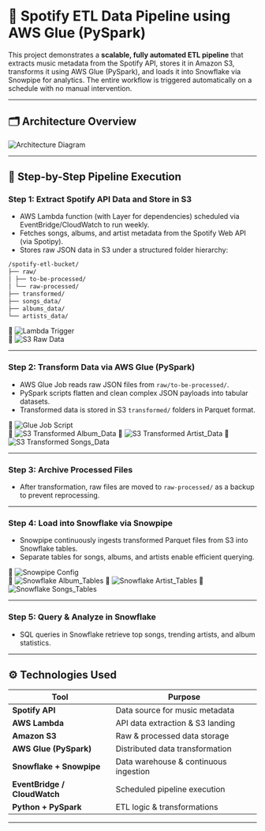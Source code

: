# 🎵 Spotify ETL Data Pipeline using AWS Glue (PySpark)

This project demonstrates a **scalable, fully automated ETL pipeline** that extracts music metadata from the Spotify API, stores it in Amazon S3, transforms it using AWS Glue (PySpark), and loads it into Snowflake via Snowpipe for analytics. The entire workflow is triggered automatically on a schedule with no manual intervention.

---

## 🗂️ Architecture Overview

![Architecture Diagram](screenshots/architecture.png)

---

## 🚀 Step-by-Step Pipeline Execution

### **Step 1: Extract Spotify API Data and Store in S3**
- AWS Lambda function (with Layer for dependencies) scheduled via EventBridge/CloudWatch to run weekly.
- Fetches songs, albums, and artist metadata from the Spotify Web API (via Spotipy).
- Stores raw JSON data in S3 under a structured folder hierarchy:

```bash
/spotify-etl-bucket/
├── raw/
│ ├── to-be-processed/
│ └── raw-processed/
├── transformed/
├── songs_data/
├── albums_data/
└── artists_data/
```

📸 ![Lambda Trigger](screenshots/step1.png)  
📸 ![S3 Raw Data](screenshots/step2.png)

---

### **Step 2: Transform Data via AWS Glue (PySpark)**
- AWS Glue Job reads raw JSON files from `raw/to-be-processed/`.
- PySpark scripts flatten and clean complex JSON payloads into tabular datasets.
- Transformed data is stored in S3 `transformed/` folders in Parquet format.

📸 ![Glue Job Script](screenshots/step3.png)  
📸 ![S3 Transformed Album_Data](screenshots/step4.png)
📸 ![S3 Transformed Artist_Data](screenshots/step5.png)
📸 ![S3 Transformed Songs_Data](screenshots/step6.png)

---

### **Step 3: Archive Processed Files**
- After transformation, raw files are moved to `raw-processed/` as a backup to prevent reprocessing.
  
---

### **Step 4: Load into Snowflake via Snowpipe**
- Snowpipe continuously ingests transformed Parquet files from S3 into Snowflake tables.
- Separate tables for songs, albums, and artists enable efficient querying.

📸 ![Snowpipe Config](screenshots/step7.png)  
📸 ![Snowflake Album_Tables](screenshots/step8.png)
📸 ![Snowflake Artist_Tables](screenshots/step9.png)
📸 ![Snowflake Songs_Tables](screenshots/step10.png)

---

### **Step 5: Query & Analyze in Snowflake**
- SQL queries in Snowflake retrieve top songs, trending artists, and album statistics.

---

## ⚙️ Technologies Used

| Tool               | Purpose                                           |
|--------------------|---------------------------------------------------|
| **Spotify API**    | Data source for music metadata                    |
| **AWS Lambda**     | API data extraction & S3 landing                  |
| **Amazon S3**      | Raw & processed data storage                      |
| **AWS Glue (PySpark)** | Distributed data transformation               |
| **Snowflake + Snowpipe** | Data warehouse & continuous ingestion       |
| **EventBridge / CloudWatch** | Scheduled pipeline execution           |
| **Python + PySpark** | ETL logic & transformations                     |

---

